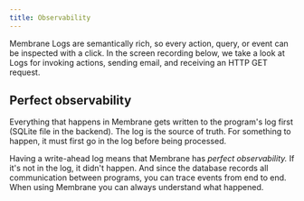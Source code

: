 ```yaml
---
title: Observability
---
```


Membrane Logs are semantically rich, so every action, query, or event can be
inspected with a click. In the screen recording below, we take a look at Logs
for invoking actions, sending email, and receiving an HTTP GET request.

## Perfect observability

Everything that happens in Membrane gets written to the program's log first
(SQLite file in the backend). The log is the source of truth. For something to
happen, it must first go in the log before being processed.

Having a write-ahead log means that Membrane has _perfect observability._ If
it's not in the log, it didn't happen. And since the database records all
communication between programs, you can trace events from end to end. When using
Membrane you can always understand what happened.
